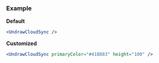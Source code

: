 ### Example

**Default**
```jsx
<UndrawCloudSync />
```

**Customized**
```jsx
<UndrawCloudSync primaryColor="#41B883" height="100" />
```
